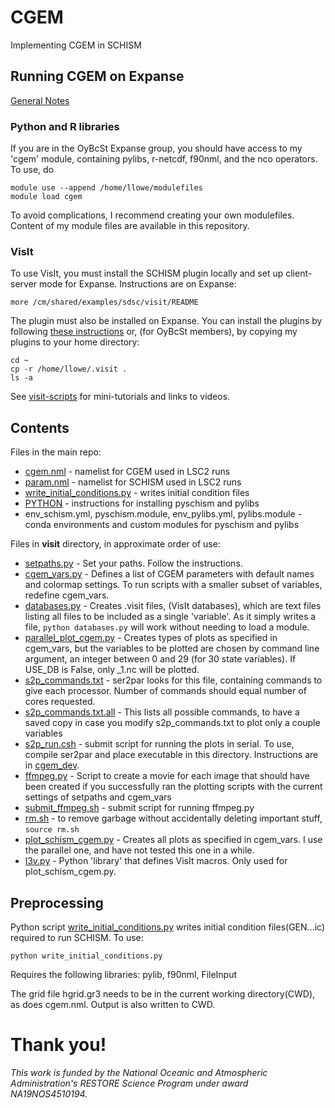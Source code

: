# CGEM
Implementing CGEM in SCHISM

## Running CGEM on Expanse

[General Notes](cgem-dev.md)


### Python and R libraries

If you are in the OyBcSt Expanse group, you should have access to my 'cgem' module, containing pylibs, r-netcdf, f90nml, and the nco operators.  To use, do
```
module use --append /home/llowe/modulefiles
module load cgem
```

To avoid complications, I recommend creating your own modulefiles.  Content of my module files are available in this repository.

### VisIt

To use VisIt, you must install the SCHISM plugin locally and set up client-server mode for Expanse.  Instructions are on Expanse:
```
more /cm/shared/examples/sdsc/visit/README
```

The plugin must also be installed on Expanse.  You can install the plugins by following [these instructions](https://github.com/schism-dev/schism_visit_plugin/blob/master/install-expanse.md) or, (for OyBcSt members), by copying my plugins to your home directory:
```
cd ~
cp -r /home/llowe/.visit .
ls -a
```

See [visit-scripts](https://github.com/l3-hpc/visit-scripts/blob/main/README.md) for mini-tutorials and links to videos. 

## Contents
Files in the main repo:
- [cgem.nml](cgem.nml) - namelist for CGEM used in LSC2 runs
- [param.nml](param.nml) - namelist for SCHISM used in LSC2 runs
- [write_initial_conditions.py](write_initial_conditions.py) - writes initial condition files
- [PYTHON](PYTHON.MD) - instructions for installing pyschism and pylibs
- env_schism.yml, pyschism.module, env_pylibs.yml, pylibs.module - conda environments and custom modules for pyschism and pylibs

Files in **visit** directory, in approximate order of use:
- [setpaths.py](setpaths.py) - Set your paths.  Follow the instructions.
- [cgem_vars.py](cgem_vars.py) - Defines a list of CGEM parameters with default names and colormap settings.  To run scripts with a smaller subset of variables, redefine cgem_vars.
- [databases.py](databases.py) - Creates .visit files, (VisIt databases), which are text files listing all files to be included as a single 'variable'.  As it simply writes a file, `python databases.py` will work without needing to load a module.
- [parallel_plot_cgem.py](parallel_plot_cgem.py) - Creates types of plots as specified in cgem_vars, but the variables to be plotted are chosen by command line argument, an integer between 0 and 29 (for 30 state variables).  If USE_DB is False, only _1.nc will be plotted.
- [s2p_commands.txt](s2p_commands.txt) - ser2par looks for this file, containing commands to give each processor.  Number of commands should equal number of cores requested.
- [s2p_commands.txt.all](s2p_commands.txt.all) - This lists all possible commands, to have a saved copy in case you modify s2p_commands.txt to plot only a couple variables
- [s2p_run.csh](s2p_run.csh) - submit script for running the plots in serial.  To use, compile ser2par and place executable in this directory.  Instructions are in [cgem_dev](cgem_dev.md).
- [ffmpeg.py](ffmpeg.py) - Script to create a movie for each image that should have been created if you successfully ran the plotting scripts with the current settings of setpaths and cgem_vars
- [submit_ffmpeg.sh](submit_ffmpeg.sh) - submit script for running ffmpeg.py
- [rm.sh](rm.sh) - to remove garbage without accidentally deleting important stuff, `source rm.sh`
- [plot_schism_cgem.py](plot_schism_cgem.py) - Creates all plots as specified in cgem_vars.  I use the parallel one, and have not tested this one in a while.
- [l3v.py](l3v.py) - Python 'library' that defines VisIt macros.  Only used for plot_schism_cgem.py.

## Preprocessing
Python script [write_initial_conditions.py](write_initial_conditions.py) writes initial condition files(GEN...ic) required to run SCHISM.  To use:
```
python write_initial_conditions.py
```
Requires the following libraries: pylib, f90nml, FileInput

The grid file hgrid.gr3 needs to be in the current working directory(CWD), as does cgem.nml.  Output is also written to CWD.

# Thank you!
*This work is funded by the National Oceanic and Atmospheric Administration's RESTORE Science Program under award NA19NOS4510194.*
